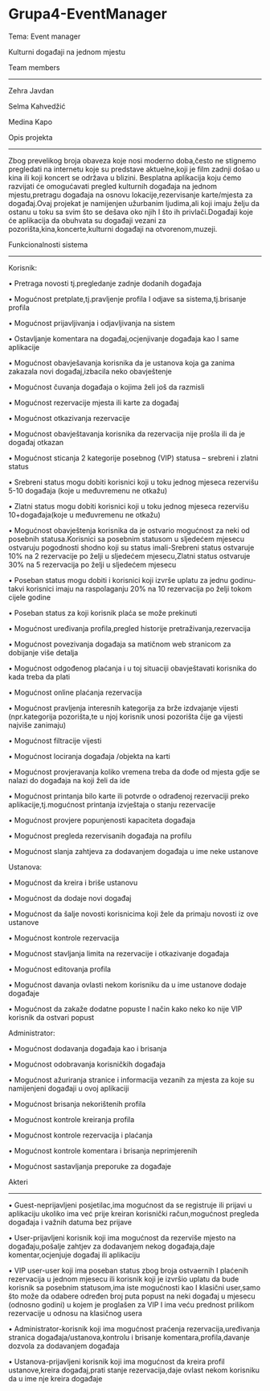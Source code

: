 # Grupa4-EventManager
Tema: Event manager 

Kulturni događaji na jednom mjestu


Team members
____________________________________________________________________________________________________________________________________________


Zehra Javdan 

Selma Kahvedžić

Medina Kapo

Opis projekta
____________________________________________________________________________________________________________________________________________


Zbog prevelikog broja obaveza koje nosi moderno doba,često ne stignemo pregledati na internetu koje su predstave aktuelne,koji je film zadnji došao u kina ili koji koncert se održava u blizini. Besplatna aplikacija koju ćemo  razvijati će omogućavati pregled kulturnih događaja na jednom mjestu,pretragu događaja na osnovu lokacije,rezervisanje karte/mjesta za događaj.Ovaj projekat je namijenjen užurbanim ljudima,ali koji imaju želju da ostanu u toku sa svim što se dešava oko njih I što ih privlači.Događaji koje će aplikacija da obuhvata su događaji vezani za pozorišta,kina,koncerte,kulturni događaji na otvorenom,muzeji.

Funkcionalnosti sistema
____________________________________________________________________________________________________________________________________________


Korisnik:

•	Pretraga novosti tj.pregledanje zadnje dodanih događaja

•	Mogućnost pretplate,tj.pravljenje profila I odjave sa sistema,tj.brisanje profila

•	Mogućnost prijavljivanja i odjavljivanja na sistem

•	Ostavljanje komentara na događaj,ocjenjivanje događaja kao I same aplikacije

•	Mogućnost obavješavanja korisnika da je ustanova koja ga zanima zakazala novi događaj,izbacila neko obavještenje

•	Mogućnost čuvanja događaja o kojima želi još da razmisli

•	Mogućnost rezervacije mjesta ili karte za događaj

•	Mogućnost otkazivanja rezervacije

•	Mogućnost obavještavanja korisnika da rezervacija nije prošla ili da je događaj otkazan

•	Mogućnost sticanja 2 kategorije posebnog (VIP) statusa – srebreni i zlatni status

•	Srebreni status mogu dobiti korisnici koji u toku jednog mjeseca rezervišu 5-10 događaja (koje u međuvremenu ne otkažu)

•	Zlatni status mogu dobiti korisnici koji u toku jednog mjeseca rezervišu 10+događaja(koje u međuvremenu ne otkažu)

•	Mogućnost obavještenja korisnika da je ostvario mogućnost za neki od posebnih statusa.Korisnici sa posebnim statusom u sljedećem mjesecu ostvaruju pogodnosti shodno koji su status imali-Srebreni status ostvaruje 10% na 2 rezervacije po želji u sljedećem mjesecu,Zlatni status ostvaruje 30% na 5 rezervacija po želji u sljedećem mjesecu

•	Poseban status mogu dobiti i korisnici koji izvrše uplatu za jednu godinu-takvi korisnici imaju na raspolaganju 20% na 10 rezervacija po želji tokom cijele godine

•	Poseban status za koji korisnik plaća se može prekinuti

•	Mogućnost uređivanja profila,pregled historije pretraživanja,rezervacija

•	Mogućnost povezivanja događaja sa matičnom web stranicom za dobijanje više detalja

•	Mogućnost odgođenog plaćanja i u toj situaciji obavještavati korisnika do kada treba da plati

•	Mogućnost online plaćanja rezervacija

•	Mogućnost pravljenja interesnih kategorija za brže izdvajanje vijesti (npr.kategorija pozorišta,te u njoj korisnik unosi pozorišta čije ga vijesti najviše zanimaju)

•	Mogućnost filtracije vijesti

•	Mogućnost lociranja događaja /objekta na karti

•	Mogućnost provjeravanja koliko vremena treba da dođe od mjesta gdje se nalazi do događaja na koji želi da ide

•	Mogućnost printanja bilo karte ili potvrde o odrađenoj rezervaciji preko aplikacije,tj.mogućnost printanja izvještaja o stanju rezervacije

•	Mogućnost provjere popunjenosti kapaciteta događaja

•	Mogućnost pregleda rezervisanih događaja na profilu

•	Mogućnost slanja zahtjeva za dodavanjem događaja u ime neke ustanove


Ustanova:

•	Mogućnost da kreira i briše ustanovu

•	Mogućnost da dodaje novi događaj

•	Mogućnost da šalje novosti korisnicima koji žele da primaju novosti iz ove ustanove

•	Mogućnost kontrole rezervacija

•	Mogućnost stavljanja limita na rezervacije i otkazivanje događaja

•	Mogućnost editovanja profila 

•	Mogućnost davanja ovlasti nekom korisniku da u ime ustanove dodaje događaje

•	Mogućnost da zakaže dodatne popuste I način kako neko ko nije VIP korisnik da ostvari popust


Administrator:

•	Mogućnost dodavanja događaja kao i brisanja 

•	Mogućnost odobravanja korisničkih događaja

•	Mogućnost ažuriranja stranice i informacija vezanih za mjesta za koje su namijenjeni događaji u ovoj aplikaciji

•	Mogućnost brisanja nekorištenih profila

•	Mogućnost kontrole kreiranja profila

•	Mogućnost kontrole rezervacija i plaćanja

•	Mogućnost kontrole komentara i brisanja neprimjerenih

•	Mogućnost sastavljanja preporuke za događaje 


Akteri
____________________________________________________________________________________________________________________________________________


•	Guest-neprijavljeni posjetilac,ima mogućnost da se registruje ili prijavi u aplikaciju ukoliko ima već prije kreiran korisnički račun,mogućnost pregleda događaja i važnih datuma bez prijave

•	User-prijavljeni korisnik koji ima mogućnost da rezerviše mjesto na događaju,pošalje zahtjev za dodavanjem nekog događaja,daje komentar,ocjenjuje događaj ili aplikaciju

•	VIP user-user koji ima poseban status zbog broja ostvaernih I plaćenih rezervacija u jednom mjesecu ili korisnik koji je izvršio uplatu da bude korisnik sa posebnim statusom,ima iste mogućnosti kao I klasični user,samo što može da odabere određen broj puta popust na neki događaj u mjesecu (odnosno godini) u kojem je proglašen za VIP I ima veću prednost prilikom rezervacije u odnosu na klasičnog usera

•	Administrator-korisnik koji ima mogućnost praćenja rezervacija,uređivanja stranica događaja/ustanova,kontrolu i brisanje 
komentara,profila,davanje dozvola za dodavanjem događaja

•	Ustanova-prijavljeni korisnik koji ima mogućnost da kreira profil ustanove,kreira događaj,prati stanje rezervacija,daje ovlast nekom korisniku da u ime nje kreira događaje


